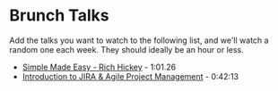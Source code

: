 # Brunch Talks

Add the talks you want to watch to the following list, and we'll watch a random one each week. They should ideally be an hour or less. 

* [Simple Made Easy - Rich Hickey](http://www.infoq.com/presentations/Simple-Made-Easy) - 1:01.26
* [Introduction to JIRA & Agile Project Management](https://www.youtube.com/watch?v=NrHpXvDXVrw) - 0:42:13
